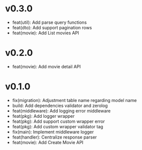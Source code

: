 
# v0.3.0
- feat(util): Add parse query functions
- feat(dto): Add support pagination rows
- feat(movie): Add List movies API

# v0.2.0
- feat(movie): Add movie detail API

# v0.1.0
- fix(migration): Adjustment table name regarding model name
- build: Add dependencies validator and zerolog
- feat(middleware): Add logging error middleware
- feat(pkg): Add logger wrapper
- feat(pkg): Add support custom wrapper error
- feat(pkg): Add custom wrapper validator tag
- fix(main): Implement middleware logger
- feat(handler): Centralize response parser
- feat(movie): Add Create Movie API
